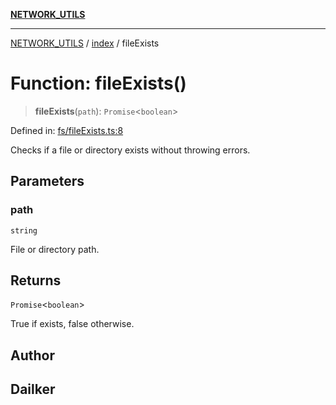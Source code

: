 [**NETWORK_UTILS**](../../README.md)

***

[NETWORK_UTILS](../../README.md) / [index](../README.md) / fileExists

# Function: fileExists()

> **fileExists**(`path`): `Promise`\<`boolean`\>

Defined in: [fs/fileExists.ts:8](https://github.com/dailker/everyutil-js/blob/7799f3f003cb23f425be3f1c83c38483e2648188/src/fs/fileExists.ts#L8)

Checks if a file or directory exists without throwing errors.

## Parameters

### path

`string`

File or directory path.

## Returns

`Promise`\<`boolean`\>

True if exists, false otherwise.

## Author

## Dailker
